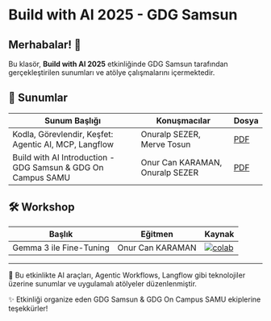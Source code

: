 # Build with AI 2025 - GDG Samsun

## Merhabalar! 👋

Bu klasör, **Build with AI 2025** etkinliğinde GDG Samsun tarafından gerçekleştirilen sunumları ve atölye çalışmalarını içermektedir.

## 📄 Sunumlar

| Sunum Başlığı | Konuşmacılar | Dosya |
|---------------|--------------|-------|
| Kodla, Görevlendir, Keşfet: Agentic AI, MCP, Langflow | Onuralp SEZER, Merve Tosun | [PDF](Kodla_Gorevlendir_Kesfet_Agentic%20AI_MCP_Langflow.pdf) |
| Build with AI Introduction - GDG Samsun & GDG On Campus SAMU | Onur Can KARAMAN, Onuralp SEZER | [PDF](Build-with-ai-introduction-gdg-samsun-gdg-on-campus-samu.pdf) |

## 🛠️ Workshop

| Başlık | Eğitmen | Kaynak |
|--------|---------|--------|
| Gemma 3 ile Fine-Tuning | Onur Can KARAMAN | [![colab](https://colab.research.google.com/assets/colab-badge.svg)](https://colab.research.google.com/github/unslothai/notebooks/blob/main/nb/Gemma3_(4B).ipynb) |

---

🧠 Bu etkinlikte AI araçları, Agentic Workflows, Langflow gibi teknolojiler üzerine sunumlar ve uygulamalı atölyeler düzenlenmiştir.

✨ Etkinliği organize eden GDG Samsun & GDG On Campus SAMU ekiplerine teşekkürler!
